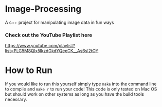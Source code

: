 # Image-Processing
A c++ project for manipulating image data in fun ways

### Check out the YouTube Playlist here
https://www.youtube.com/playlist?list=PLG5M8QIx5lkzdGkdYQeeCK__As6sI2tOY

# How to Run
If you would like to run this yourself simply type `make` into the command line to compile and `make r` to run your code! This code is only tested on Mac OS but should work on other systems as long as you have the build tools necessary.
